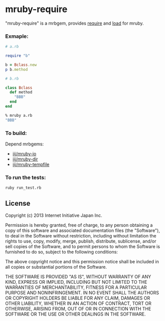 mruby-require
=============

"mruby-require" is a mrbgem, provides
[require](http://docs.ruby-lang.org/ja/2.0.0/class/Kernel.html#M_REQUIRE) and
[load](http://docs.ruby-lang.org/ja/2.0.0/class/Kernel.html#M_LOAD) for mruby.

### Exmaple:

```Ruby
# a.rb

require "b"

b = Bclass.new
p b.method
```
```Ruby
# b.rb

class Bclass
  def method
    "BBB"
  end
end
```
```sh
% mruby a.rb
"BBB"
```


### To build:

Depend mrbgems:

 * [iij/mruby-io](https://github.com/iij/mruby-io)
 * [iij/mruby-dir](https://github.com/iij/mruby-dir)
 * [iij/mruby-tempfile](https://github.com/iij/mruby-tempfile)

### To run the tests:

    ruby run_test.rb


## License

Copyright (c) 2013 Internet Initiative Japan Inc.

Permission is hereby granted, free of charge, to any person obtaining a 
copy of this software and associated documentation files (the "Software"), 
to deal in the Software without restriction, including without limitation 
the rights to use, copy, modify, merge, publish, distribute, sublicense, 
and/or sell copies of the Software, and to permit persons to whom the 
Software is furnished to do so, subject to the following conditions:

The above copyright notice and this permission notice shall be included in 
all copies or substantial portions of the Software.

THE SOFTWARE IS PROVIDED "AS IS", WITHOUT WARRANTY OF ANY KIND, EXPRESS OR 
IMPLIED, INCLUDING BUT NOT LIMITED TO THE WARRANTIES OF MERCHANTABILITY, 
FITNESS FOR A PARTICULAR PURPOSE AND NONINFRINGEMENT. IN NO EVENT SHALL THE 
AUTHORS OR COPYRIGHT HOLDERS BE LIABLE FOR ANY CLAIM, DAMAGES OR OTHER 
LIABILITY, WHETHER IN AN ACTION OF CONTRACT, TORT OR OTHERWISE, ARISING 
FROM, OUT OF OR IN CONNECTION WITH THE SOFTWARE OR THE USE OR OTHER 
DEALINGS IN THE SOFTWARE.

